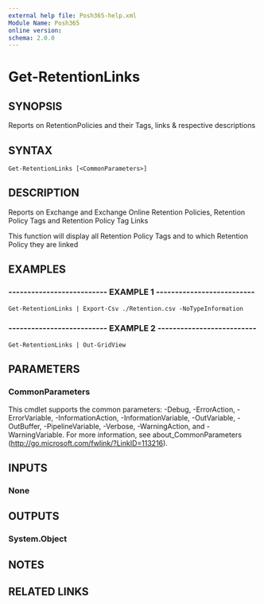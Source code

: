 ```yaml
---
external help file: Posh365-help.xml
Module Name: Posh365
online version: 
schema: 2.0.0
---
```


# Get-RetentionLinks

## SYNOPSIS
Reports on RetentionPolicies and their Tags, links & respective descriptions

## SYNTAX

```
Get-RetentionLinks [<CommonParameters>]
```

## DESCRIPTION
Reports on Exchange and Exchange Online Retention Policies, Retention Policy Tags and Retention Policy Tag Links

This function will display all Retention Policy Tags and to which Retention Policy they are linked

## EXAMPLES

### -------------------------- EXAMPLE 1 --------------------------
```
Get-RetentionLinks | Export-Csv ./Retention.csv -NoTypeInformation
```

### -------------------------- EXAMPLE 2 --------------------------
```
Get-RetentionLinks | Out-GridView
```
## PARAMETERS

### CommonParameters
This cmdlet supports the common parameters: -Debug, -ErrorAction, -ErrorVariable, -InformationAction, -InformationVariable, -OutVariable, -OutBuffer, -PipelineVariable, -Verbose, -WarningAction, and -WarningVariable. For more information, see about_CommonParameters (http://go.microsoft.com/fwlink/?LinkID=113216).

## INPUTS

### None

## OUTPUTS

### System.Object

## NOTES

## RELATED LINKS

